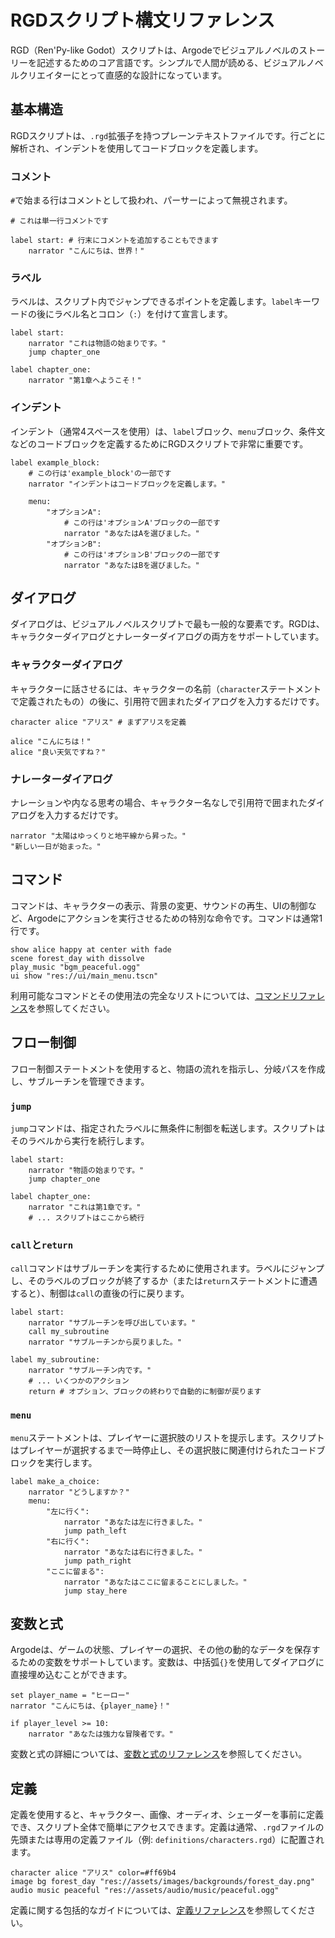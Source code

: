 # RGDスクリプト構文リファレンス

RGD（Ren'Py-like Godot）スクリプトは、Argodeでビジュアルノベルのストーリーを記述するためのコア言語です。シンプルで人間が読める、ビジュアルノベルクリエイターにとって直感的な設計になっています。

## 基本構造

RGDスクリプトは、`.rgd`拡張子を持つプレーンテキストファイルです。行ごとに解析され、インデントを使用してコードブロックを定義します。

### コメント

`#`で始まる行はコメントとして扱われ、パーサーによって無視されます。

```rgd
# これは単一行コメントです

label start: # 行末にコメントを追加することもできます
    narrator "こんにちは、世界！"
```

### ラベル

ラベルは、スクリプト内でジャンプできるポイントを定義します。`label`キーワードの後にラベル名とコロン（`:`）を付けて宣言します。

```rgd
label start:
    narrator "これは物語の始まりです。"
    jump chapter_one

label chapter_one:
    narrator "第1章へようこそ！"
```

### インデント

インデント（通常4スペースを使用）は、`label`ブロック、`menu`ブロック、条件文などのコードブロックを定義するためにRGDスクリプトで非常に重要です。

```rgd
label example_block:
    # この行は'example_block'の一部です
    narrator "インデントはコードブロックを定義します。"
    
    menu:
        "オプションA":
            # この行は'オプションA'ブロックの一部です
            narrator "あなたはAを選びました。"
        "オプションB":
            # この行は'オプションB'ブロックの一部です
            narrator "あなたはBを選びました。"
```

## ダイアログ

ダイアログは、ビジュアルノベルスクリプトで最も一般的な要素です。RGDは、キャラクターダイアログとナレーターダイアログの両方をサポートしています。

### キャラクターダイアログ

キャラクターに話させるには、キャラクターの名前（`character`ステートメントで定義されたもの）の後に、引用符で囲まれたダイアログを入力するだけです。

```rgd
character alice "アリス" # まずアリスを定義

alice "こんにちは！"
alice "良い天気ですね？"
```

### ナレーターダイアログ

ナレーションや内なる思考の場合、キャラクター名なしで引用符で囲まれたダイアログを入力するだけです。

```rgd
narrator "太陽はゆっくりと地平線から昇った。"
"新しい一日が始まった。"
```

## コマンド

コマンドは、キャラクターの表示、背景の変更、サウンドの再生、UIの制御など、Argodeにアクションを実行させるための特別な命令です。コマンドは通常1行です。

```rgd
show alice happy at center with fade
scene forest_day with dissolve
play_music "bgm_peaceful.ogg"
ui show "res://ui/main_menu.tscn"
```

利用可能なコマンドとその使用法の完全なリストについては、[コマンドリファレンス](commands.ja.md)を参照してください。

## フロー制御

フロー制御ステートメントを使用すると、物語の流れを指示し、分岐パスを作成し、サブルーチンを管理できます。

### `jump`

`jump`コマンドは、指定されたラベルに無条件に制御を転送します。スクリプトはそのラベルから実行を続行します。

```rgd
label start:
    narrator "物語の始まりです。"
    jump chapter_one

label chapter_one:
    narrator "これは第1章です。"
    # ... スクリプトはここから続行
```

### `call`と`return`

`call`コマンドはサブルーチンを実行するために使用されます。ラベルにジャンプし、そのラベルのブロックが終了するか（または`return`ステートメントに遭遇すると）、制御は`call`の直後の行に戻ります。

```rgd
label start:
    narrator "サブルーチンを呼び出しています。"
    call my_subroutine
    narrator "サブルーチンから戻りました。"

label my_subroutine:
    narrator "サブルーチン内です。"
    # ... いくつかのアクション
    return # オプション、ブロックの終わりで自動的に制御が戻ります
```

### `menu`

`menu`ステートメントは、プレイヤーに選択肢のリストを提示します。スクリプトはプレイヤーが選択するまで一時停止し、その選択肢に関連付けられたコードブロックを実行します。

```rgd
label make_a_choice:
    narrator "どうしますか？"
    menu:
        "左に行く":
            narrator "あなたは左に行きました。"
            jump path_left
        "右に行く":
            narrator "あなたは右に行きました。"
            jump path_right
        "ここに留まる":
            narrator "あなたはここに留まることにしました。"
            jump stay_here
```

## 変数と式

Argodeは、ゲームの状態、プレイヤーの選択、その他の動的なデータを保存するための変数をサポートしています。変数は、中括弧`{}`を使用してダイアログに直接埋め込むことができます。

```rgd
set player_name = "ヒーロー"
narrator "こんにちは、{player_name}！"

if player_level >= 10:
    narrator "あなたは強力な冒険者です。"
```

変数と式の詳細については、[変数と式のリファレンス](variables.ja.md)を参照してください。

## 定義

定義を使用すると、キャラクター、画像、オーディオ、シェーダーを事前に定義でき、スクリプト全体で簡単にアクセスできます。定義は通常、`.rgd`ファイルの先頭または専用の定義ファイル（例: `definitions/characters.rgd`）に配置されます。

```rgd
character alice "アリス" color=#ff69b4
image bg forest_day "res://assets/images/backgrounds/forest_day.png"
audio music peaceful "res://assets/audio/music/peaceful.ogg"
```

定義に関する包括的なガイドについては、[定義リファレンス](definitions.ja.md)を参照してください。
